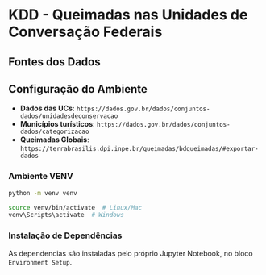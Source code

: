 # KDD - Queimadas nas Unidades de Conversação Federais

## Fontes dos Dados

## Configuração do Ambiente

- **Dados das UCs**: `https://dados.gov.br/dados/conjuntos-dados/unidadesdeconservacao`
- **Municípios turísticos**: `https://dados.gov.br/dados/conjuntos-dados/categorizacao`
- **Queimadas Globais**: `https://terrabrasilis.dpi.inpe.br/queimadas/bdqueimadas/#exportar-dados`

### Ambiente VENV

```bash
python -m venv venv

source venv/bin/activate  # Linux/Mac
venv\Scripts\activate  # Windows
```

### Instalação de Dependências

As dependencias são instaladas pelo próprio Jupyter Notebook, no bloco `Environment Setup`.
